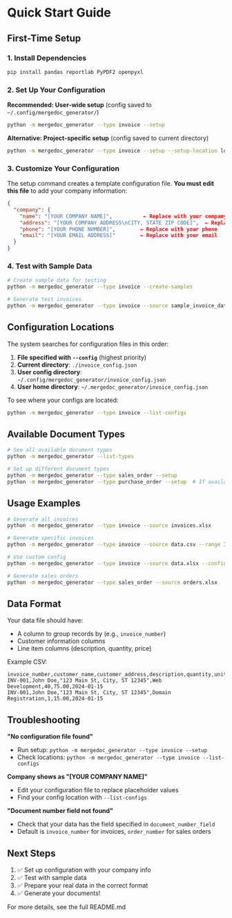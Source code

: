 # Quick Start Guide

## First-Time Setup

### 1. Install Dependencies
```bash
pip install pandas reportlab PyPDF2 openpyxl
```

### 2. Set Up Your Configuration

**Recommended: User-wide setup** (config saved to `~/.config/mergedoc_generator/`)
```bash
python -m mergedoc_generator --type invoice --setup
```

**Alternative: Project-specific setup** (config saved to current directory)
```bash
python -m mergedoc_generator --type invoice --setup --setup-location local
```

### 3. Customize Your Configuration

The setup command creates a template configuration file. **You must edit this file** to add your company information:

```json
{
  "company": {
    "name": "[YOUR COMPANY NAME]",          ← Replace with your company name
    "address": "[YOUR COMPANY ADDRESS\nCITY, STATE ZIP CODE]",  ← Replace with your address
    "phone": "[YOUR PHONE NUMBER]",        ← Replace with your phone
    "email": "[YOUR EMAIL ADDRESS]"        ← Replace with your email
  }
}
```

### 4. Test with Sample Data

```bash
# Create sample data for testing
python -m mergedoc_generator --type invoice --create-samples

# Generate test invoices
python -m mergedoc_generator --type invoice --source sample_invoice_data.xlsx
```

## Configuration Locations

The system searches for configuration files in this order:

1. **File specified with `--config`** (highest priority)
2. **Current directory**: `./invoice_config.json`
3. **User config directory**: `~/.config/mergedoc_generator/invoice_config.json`
4. **User home directory**: `~/.mergedoc_generator/invoice_config.json`

To see where your configs are located:
```bash
python -m mergedoc_generator --type invoice --list-configs
```

## Available Document Types

```bash
# See all available document types
python -m mergedoc_generator --list-types

# Set up different document types
python -m mergedoc_generator --type sales_order --setup
python -m mergedoc_generator --type purchase_order --setup  # If available
```

## Usage Examples

```bash
# Generate all invoices
python -m mergedoc_generator --type invoice --source invoices.xlsx

# Generate specific invoices
python -m mergedoc_generator --type invoice --source data.csv --range INV-001 INV-002

# Use custom config
python -m mergedoc_generator --type invoice --source data.xlsx --config my_config.json

# Generate sales orders
python -m mergedoc_generator --type sales_order --source orders.xlsx
```

## Data Format

Your data file should have:
- A column to group records by (e.g., `invoice_number`)
- Customer information columns
- Line item columns (description, quantity, price)

Example CSV:
```csv
invoice_number,customer_name,customer_address,description,quantity,unit_price,invoice_date
INV-001,John Doe,"123 Main St, City, ST 12345",Web Development,40,75.00,2024-01-15
INV-001,John Doe,"123 Main St, City, ST 12345",Domain Registration,1,15.00,2024-01-15
```

## Troubleshooting

**"No configuration file found"**
- Run setup: `python -m mergedoc_generator --type invoice --setup`
- Check locations: `python -m mergedoc_generator --type invoice --list-configs`

**Company shows as "[YOUR COMPANY NAME]"**
- Edit your configuration file to replace placeholder values
- Find your config location with `--list-configs`

**"Document number field not found"**
- Check that your data has the field specified in `document_number_field`
- Default is `invoice_number` for invoices, `order_number` for sales orders

## Next Steps

1. ✅ Set up configuration with your company info
2. ✅ Test with sample data
3. ✅ Prepare your real data in the correct format
4. ✅ Generate your documents!

For more details, see the full README.md
